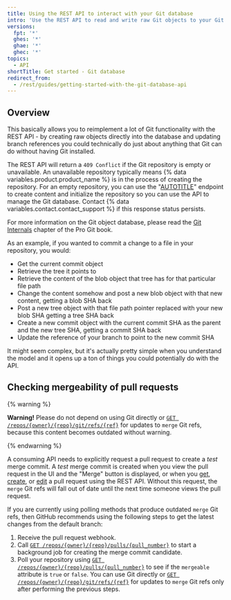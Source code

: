 ```yaml
---
title: Using the REST API to interact with your Git database
intro: 'Use the REST API to read and write raw Git objects to your Git database on {% data variables.product.product_name %} and to list and update your references (branch heads and tags).'
versions:
  fpt: '*'
  ghes: '*'
  ghae: '*'
  ghec: '*'
topics:
  - API
shortTitle: Get started - Git database
redirect_from:
  - /rest/guides/getting-started-with-the-git-database-api
---
```


## Overview

This basically allows you to reimplement a lot of Git functionality with the REST API - by creating raw objects directly into the database and updating branch references you could technically do just about anything that Git can do without having Git installed.

The REST API will return a `409 Conflict` if the Git repository is empty
or unavailable.  An unavailable repository typically means {% data variables.product.product_name %} is in the process of creating the repository. For an empty repository, you can use the "[AUTOTITLE](/rest/repos#create-or-update-file-contents)" endpoint to create content and initialize the repository so you can use the API to manage the Git database. Contact {% data variables.contact.contact_support %} if this response status persists.

For more information on the Git object database, please read the
[Git Internals](https://git-scm.com/book/en/v2/Git-Internals-Plumbing-and-Porcelain) chapter of
the Pro Git book.

As an example, if you wanted to commit a change to a file in your
repository, you would:

- Get the current commit object
- Retrieve the tree it points to
- Retrieve the content of the blob object that tree has for that particular file path
- Change the content somehow and post a new blob object with that new content, getting a blob SHA back
- Post a new tree object with that file path pointer replaced with your new blob SHA getting a tree SHA back
- Create a new commit object with the current commit SHA as the parent and the new tree SHA, getting a commit SHA back
- Update the reference of your branch to point to the new commit SHA

It might seem complex, but it's actually pretty simple when you understand
the model and it opens up a ton of things you could potentially do with the API.

## Checking mergeability of pull requests

{% warning %}

**Warning!** Please do not depend on using Git directly or [`GET /repos/{owner}/{repo}/git/refs/{ref}`](/rest/git#get-a-reference)  for updates to `merge` Git refs, because this content becomes outdated without warning.

{% endwarning %}

A consuming API needs to explicitly request a pull request to create a _test_ merge commit. A _test_ merge commit is created when you view the pull request in the UI and the "Merge" button is displayed, or when you [get](/rest/pulls#get-a-pull-request), [create](/rest/pulls#create-a-pull-request), or [edit](/rest/pulls#update-a-pull-request) a pull request using the REST API. Without this request, the `merge` Git refs will fall out of date until the next time someone views the pull request.

If you are currently using polling methods that produce outdated `merge` Git refs, then GitHub recommends using the following steps to get the latest changes from the default branch:

1. Receive the pull request webhook.
1. Call [`GET /repos/{owner}/{repo}/pulls/{pull_number}`](/rest/pulls#get-a-pull-request) to start a background job for creating the merge commit candidate.
1. Poll your repository using [`GET /repos/{owner}/{repo}/pulls/{pull_number}`](/rest/pulls#get-a-pull-request) to see if the `mergeable` attribute is `true` or `false`. You can use Git directly or [`GET /repos/{owner}/{repo}/git/refs/{ref}`](/rest/git#get-a-reference) for updates to `merge` Git refs only after performing the previous steps.
